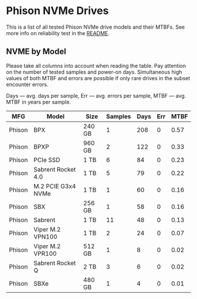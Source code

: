 Phison NVMe Drives
==================

This is a list of all tested Phison NVMe drive models and their MTBFs. See more
info on reliability test in the [README](https://github.com/linuxhw/SMART).

NVME by Model
------------

Please take all columns into account when reading the table. Pay attention on the
number of tested samples and power-on days. Simultaneous high values of both MTBF
and errors are possible if only rare drives in the subset encounter errors.

Days   — avg. days per sample,
Err    — avg. errors per sample,
MTBF   — avg. MTBF in years per sample.

| MFG       | Model              | Size   | Samples | Days  | Err   | MTBF   |
|-----------|--------------------|--------|---------|-------|-------|--------|
| Phison    | BPX                | 240 GB | 1       | 208   | 0     | 0.57   |
| Phison    | BPXP               | 960 GB | 2       | 122   | 0     | 0.33   |
| Phison    | PCIe SSD           | 1 TB   | 6       | 84    | 0     | 0.23   |
| Phison    | Sabrent Rocket 4.0 | 1 TB   | 5       | 79    | 0     | 0.22   |
| Phison    | M.2 PCIE G3x4 NVMe | 1 TB   | 1       | 60    | 0     | 0.16   |
| Phison    | SBX                | 256 GB | 1       | 58    | 0     | 0.16   |
| Phison    | Sabrent            | 1 TB   | 11      | 48    | 0     | 0.13   |
| Phison    | Viper M.2 VPN100   | 1 TB   | 2       | 24    | 0     | 0.07   |
| Phison    | Viper M.2 VPR100   | 512 GB | 1       | 8     | 0     | 0.02   |
| Phison    | Sabrent Rocket Q   | 2 TB   | 3       | 6     | 0     | 0.02   |
| Phison    | SBXe               | 480 GB | 1       | 4     | 0     | 0.01   |
